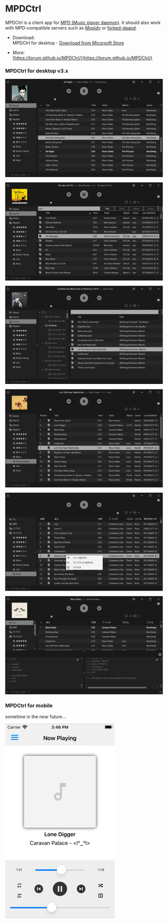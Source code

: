 # MPDCtrl

MPDCtrl is a client app for [MPD (Music player daemon)](http://www.musicpd.org/). It should also work with MPD-compatible servers such as [Mopidy](https://www.mopidy.com/) or [forked-daapd](http://ejurgensen.github.io/forked-daapd/). 
  

- Download:  
MPDCtrl for desktop -
[Download from Micorsoft Store](https://www.microsoft.com/store/apps/9NV2BBJ82BRX)
  
- More:  
[https://torum.github.io/MPDCtrl/](https://torum.github.io/MPDCtrl/)

   

### MPDCtrl for desktop v3.x


![MPDCtrl](https://github.com/torum/MPDCtrl/blob/master/images/screenshots/v3/Main.png?raw=true) 

![MPDCtrl](https://github.com/torum/MPDCtrl/blob/master/images/screenshots/v3/Search.png?raw=true) 

![MPDCtrl](https://github.com/torum/MPDCtrl/blob/master/images/screenshots/v3/Library.png?raw=true) 

![MPDCtrl](https://github.com/torum/MPDCtrl/blob/master/images/screenshots/v3/Playlist.png?raw=true) 

![MPDCtrl](https://github.com/torum/MPDCtrl/blob/master/images/screenshots/v3/I19n.png?raw=true) 

![MPDCtrl](https://github.com/torum/MPDCtrl/blob/master/images/screenshots/v3/Debug.png?raw=true) 

  
### MPDCtrl for mobile
sometime in the near future...

![MPDCtrl](https://github.com/torum/MPDCtrl/blob/master/images/screenshots/mobile/iOS-v0.0.0.1-screnshot.png?raw=true) 



